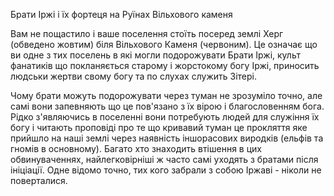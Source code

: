 Брати Іржі і їх фортеця на Руїнах Вільхового каменя

Вам не пощастило і ваше поселення стоїть посеред землі Херг (обведено жовтим) біля Вільхового Каменя (червоним). Це означає що ви одне з тих поселень в які могли подорожувати Брати Іржі, культ фанатиків що покланяється старому і жорстокому богу Іржі, приносить людськи жертви свому богу та по слухах служить Зітері. 

Чому брати можуть подорожувати через туман не зрозуміло точно, але самі вони запевняють що це пов'язано з їх вірою і благословенням бога. Рідко з'являючись в поселенні вони потребують людей для служіння їх богу і читають проповіді про те що кривавий туман це прокляття яке прийшло на наші землі через наявність іншорасових виродків (ельфів та гномів в основному). Багато хто знаходить втішення в цих обвинуваченнях, найлегковірніші  ж часто самі уходять з братами після ініціації. Одне відомо точно, тих кого забрали з собою Іржаві - ніколи не поверталися.